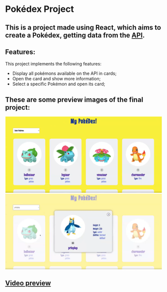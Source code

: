 # Pokédex Project

## This is a project made using React, which aims to create a Pokédex, getting data from the [API](https://documenter.getpostman.com/view/10670805/SzS2xToN).

## Features:
This project implements the following features:
- Display all pokémons available on the API in cards;
- Open the card and show more information;
- Select a specific Pokémon and open its card;

## These are some preview images of the final project:
![Overview](./preview/overview.png)
![Card](./preview/card.png)

## [Video preview](https://www.linkedin.com/embed/feed/update/urn:li:ugcPost:6962792059661377536)
